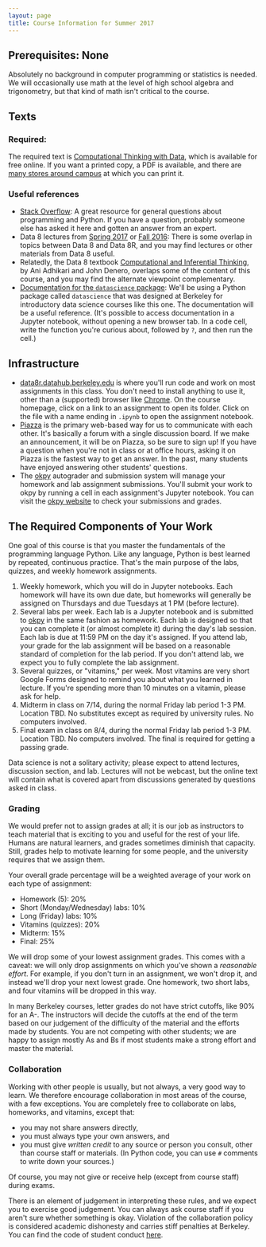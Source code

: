 ```yaml
---
layout: page
title: Course Information for Summer 2017
---
```


## Prerequisites: None
Absolutely no background in computer programming or statistics is needed.  We will occasionally use math at the level 
of high school algebra and trigonometry, but that kind of math isn't critical to the course.

## Texts
### Required:
The required text is [Computational Thinking with Data](/textbook), which is available for free online.  If you want a printed copy, a PDF is available, and there are [many stores around campus](https://www.yelp.com/search?find_desc=Printing&find_loc=Berkeley,+CA) at which you can print it.

### Useful references
- [Stack Overflow](http://stackoverflow.com): A great resource for general questions about programming and Python.  If you have a question, probably someone else has asked it here and gotten an answer from an expert.
- Data 8 lectures from [Spring 2017](https://data8.org/sp17) or [Fall 2016](https://data8.org/fa16): There is some overlap in topics between Data 8 and Data 8R, and you may find lectures or other materials from Data 8 useful.
- Relatedly, the Data 8 textbook [Computational and Inferential Thinking](http://inferentialthinking.org), by Ani Adhikari and John Denero, overlaps some of the content of this course, and you may find the alternate viewpoint complementary.
- [Documentation for the `datascience` package](https://data8.org/datascience/): We'll be using a Python package called `datascience` that was designed at Berkeley for introductory data science courses like this one.  The documentation will be a useful reference.  (It's possible to access documentation in a Jupyter notebook, without opening a new browser tab.  In a code cell, write the function you're curious about, followed by `?`, and then run the cell.)

## Infrastructure
- [data8r.datahub.berkeley.edu](https://data8r.datahub.berkeley.edu) is where you'll run code and work on most assignments in this class.  You don't need to install anything to use it, other than a (supported) browser like [Chrome](https://google.com/chrome).  On the course homepage, click on a link to an assignment to open its folder.  Click on the file with a name ending in `.ipynb` to open the assignment notebook.
- [Piazza](https://piazza.com) is the primary web-based way for us to communicate with each other.  It's basically a forum with a single discussion board.  If we make an announcement, it will be on Piazza, so be sure to sign up!  If you have a question when you're not in class or at office hours, asking it on Piazza is the fastest way to get an answer.  In the past, many students have enjoyed answering other students' questions.
- The [okpy](https://okpy.org) autograder and submission system will manage your homework and lab assignment submissions.  You'll submit your work to okpy by running a cell in each assignment's Jupyter notebook.  You can visit the [okpy website](okpy.org) to check your submissions and grades.

## The Required Components of Your Work
One goal of this course is that you master the fundamentals of the programming language Python.  Like any language, Python is best learned by repeated, continuous practice.  That's the main purpose of the labs, quizzes, and weekly homework assignments.

1. Weekly homework, which you will do in Jupyter notebooks.  Each homework will have its own due date, but homeworks will generally be assigned on Thursdays and due Tuesdays at 1 PM (before lecture).
2. Several labs per week.  Each lab is a Jupyter notebook and is submitted to [okpy](okpy.org) in the same fashion as homework.  Each lab is designed so that you can complete it (or almost complete it) during the day's lab session.  Each lab is due at 11:59 PM on the day it's assigned.  If you attend lab, your grade for the lab assignment will be based on a reasonable standard of completion for the lab period.  If you don't attend lab, we expect you to fully complete the lab assignment.
3. Several quizzes, or "vitamins," per week.  Most vitamins are very short Google Forms designed to remind you about what you learned in lecture.  If you're spending more than 10 minutes on a vitamin, please ask for help.
4. Midterm in class on 7/14, during the normal Friday lab period 1-3 PM. Location TBD. No substitutes except as required by university rules. No computers involved.
5. Final exam in class on 8/4, during the normal Friday lab period 1-3 PM. Location TBD. No computers involved. The final is required for getting a passing grade.

Data science is not a solitary activity; please expect to attend lectures, discussion section, and lab. Lectures will not be webcast, but the online text will contain what is covered apart from discussions generated by questions asked in class.

### Grading
We would prefer not to assign grades at all; it is our job as instructors to teach material that is exciting to you and useful for the rest of your life. Humans are natural learners, and grades sometimes diminish that capacity. Still, grades help to motivate learning for some people, and the university requires that we assign them.

Your overall grade percentage will be a weighted average of your work on each type of assignment:
* Homework (5): 20%
* Short (Monday/Wednesday) labs: 10%
* Long (Friday) labs: 10%
* Vitamins (quizzes): 20%
* Midterm: 15%
* Final: 25%

We will drop some of your lowest assignment grades.  This comes with a caveat: we will only drop assignments on which you've shown a *reasonable effort*.  For example, if you don't turn in an assignment, we won't drop it, and instead we'll drop your next lowest grade.  One homework, two short labs, and four vitamins will be dropped in this way.

In many Berkeley courses, letter grades do not have strict cutoffs, like 90% for an A-.  The instructors will decide the cutoffs at the end of the term based on our judgement of the difficulty of the material and the efforts made by students.  You are not competing with other students; we are happy to assign mostly As and Bs if most students make a strong effort and master the material.

### Collaboration
Working with other people is usually, but not always, a very good way to learn.  We therefore encourage collaboration in most areas of the course, with a few exceptions.  You are completely free to collaborate on labs, homeworks, and vitamins, except that:
* you may not share answers directly,
* you must always type your own answers, and
* you must give *written credit* to any source or person you consult, other than course staff or materials.  (In Python code, you can use `#` comments to write down your sources.)

Of course, you may not give or receive help (except from course staff) during exams.

There is an element of judgement in interpreting these rules, and we expect you to exercise good judgement.  You can always ask course staff if you aren't sure whether something is okay.  Violation of the collaboration policy is considered academic dishonesty and carries stiff penalties at Berkeley.  You can find the code of student conduct [here](http://sa.berkeley.edu/conduct/integrity).